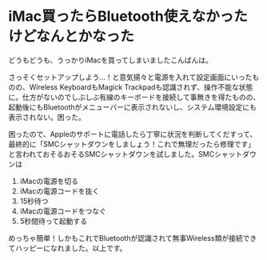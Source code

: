 # iMac買ったらBluetooth使えなかったけどなんとかなった

どうもどうも、うっかりiMacを買ってしまいましたこんばんは。

さっそくセットアップしよう...！と意気揚々と電源を入れて設定画面にいったものの、Wireless KeyboardもMagick Trackpadも認識されず、操作不能な状態に。仕方がないのでしぶしぶ有線のキーボードを接続して事無きを得たものの、起動後にもBluetoothがメニューバーに表示されないし、システム環境設定にも表示されない。困った。

困ったので、Appleのサポートに電話したら丁寧に状況を判断してくだすって、最終的に「SMCシャットダウンをしましょう！これで無理だったら修理です」と言われておそるおそるSMCシャットダウンを試しました。SMCシャットダウンは

1. iMacの電源を切る
2. iMacの電源コードを抜く
3. 15秒待つ
4. iMacの電源コードをつなぐ
5. 5秒間待って起動する

めっちゃ簡単！しかもこれでBluetoothが認識されて無事Wireless類が接続できてハッピーになれました。以上です。
